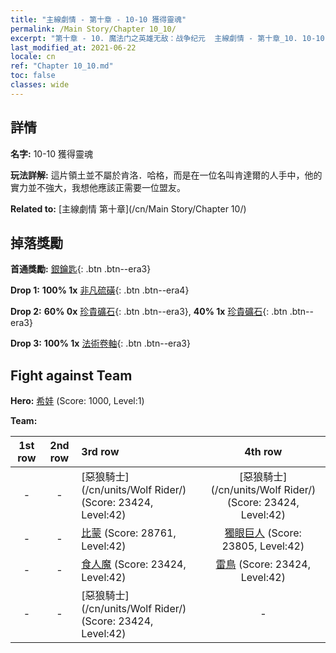 ```yaml
---
title: "主線劇情 - 第十章 - 10-10 獲得靈魂"
permalink: /Main Story/Chapter 10_10/
excerpt: "第十章 - 10. 魔法门之英雄无敌：战争纪元  主線劇情 - 第十章_10. 10-10 獲得靈魂"
last_modified_at: 2021-06-22
locale: cn
ref: "Chapter 10_10.md"
toc: false
classes: wide
---
```


## 詳情

 **名字:** 10-10 獲得靈魂

 **玩法詳解:** 這片領土並不屬於肯洛．哈格，而是在一位名叫肯達爾的人手中，他的實力並不強大，我想他應該正需要一位盟友。

 **Related to:** [主線劇情 第十章](/cn/Main Story/Chapter 10/)

## 掉落獎勵

 **首通獎勵:** [銀鑰匙](/cn/Items/con_693/){: .btn .btn--era3}

 **Drop 1:** **100% 1x** [非凡硫磺](/cn/Items/mat_36/){: .btn .btn--era4}

 **Drop 2:** **60% 0x** [珍貴礦石](/cn/Items/mat_26/){: .btn .btn--era3}, **40% 1x** [珍貴礦石](/cn/Items/mat_26/){: .btn .btn--era3}

 **Drop 3:** **100% 1x** [法術卷軸](/cn/Items/con_694/){: .btn .btn--era3}


## Fight against Team
 **Hero:** [希娃](/cn/heroes/Shiva/) (Score: 1000, Level:1)

 **Team:**


  | 1st row | 2nd row | 3rd row | 4th row |
  |:----:|:----:|:----|:----:|
  | - | - | [惡狼騎士](/cn/units/Wolf Rider/) (Score: 23424, Level:42)  | [惡狼騎士](/cn/units/Wolf Rider/) (Score: 23424, Level:42)  |
  | - | - | [比蒙](/cn/units/Behemoth/) (Score: 28761, Level:42)  | [獨眼巨人](/cn/units/Cyclops/) (Score: 23805, Level:42)  |
  | - | - | [食人魔](/cn/units/Ogre/) (Score: 23424, Level:42)  | [雷鳥](/cn/units/Roc/) (Score: 23424, Level:42)  |
  | - | - | [惡狼騎士](/cn/units/Wolf Rider/) (Score: 23424, Level:42)  | - |


